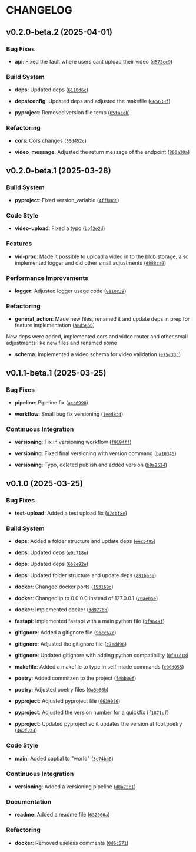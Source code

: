 # CHANGELOG


## v0.2.0-beta.2 (2025-04-01)

### Bug Fixes

- **api**: Fixed the fault where users cant upload their video
  ([`d572cc9`](https://github.com/94836615/betok_backend/commit/d572cc92eeba4244cf0f72d479cee6fffd0137bf))

### Build System

- **deps**: Updated deps
  ([`6110d6c`](https://github.com/94836615/betok_backend/commit/6110d6cc4334d9d5942997fd085fe791e2453e31))

- **deps/config**: Updated deps and adjusted the makefile
  ([`665638f`](https://github.com/94836615/betok_backend/commit/665638fd1ad82c857f9e4b737831f31c3a2feccb))

- **pyproject**: Removed version file temp
  ([`65faceb`](https://github.com/94836615/betok_backend/commit/65faceb110061a85a7be8ab285472a6ca92aa660))

### Refactoring

- **cors**: Cors changes
  ([`56d452c`](https://github.com/94836615/betok_backend/commit/56d452c9294b512c09b432e8ce8cfd1d4c3b9545))

- **video_message**: Adjusted the return message of the endpoint
  ([`800a30a`](https://github.com/94836615/betok_backend/commit/800a30ae68505dceb067393465ddc6d036553d36))


## v0.2.0-beta.1 (2025-03-28)

### Build System

- **pyproject**: Fixed version_variable
  ([`4ffb0d6`](https://github.com/94836615/betok_backend/commit/4ffb0d66998fe7daa8c1c627387471dd141752b4))

### Code Style

- **video-upload**: Fixed a typo
  ([`bbf2e2d`](https://github.com/94836615/betok_backend/commit/bbf2e2d31cac326f50c79a426615ea964922e100))

### Features

- **vid-proc**: Made it possible to upload a video in to the blob storage, also implemented logger
  and did other small adjustments
  ([`d888ca9`](https://github.com/94836615/betok_backend/commit/d888ca9c51191bc24e036cb2493cc7f7d6aef394))

### Performance Improvements

- **logger**: Adjusted logger usage code
  ([`8e10c39`](https://github.com/94836615/betok_backend/commit/8e10c39b199df0fe3b61db1ab064c4c191697e4d))

### Refactoring

- **general_action**: Made new files, renamed it and update deps in prep for feature implementation
  ([`a8d5850`](https://github.com/94836615/betok_backend/commit/a8d585020f5d75357d9b41bd723b87dfc28b7896))

New deps were added, implemented cors and video router and other small adjustments like new files
  and renamed some

- **schema**: Implemented a video schema for video validation
  ([`e75c33c`](https://github.com/94836615/betok_backend/commit/e75c33ca58b55aeb5ffdcc54d76a570652b1ff38))


## v0.1.1-beta.1 (2025-03-25)

### Bug Fixes

- **pipeline**: Pipeline fix
  ([`acc6998`](https://github.com/94836615/betok_backend/commit/acc6998e904708c80d81affbe87608ab8e649ccf))

- **workflow**: Small bug fix versioning
  ([`1eed8b4`](https://github.com/94836615/betok_backend/commit/1eed8b47879c51c00ab074f4ddd2a3532162dcc9))

### Continuous Integration

- **versioning**: Fix in versioning workflow
  ([`f9194ff`](https://github.com/94836615/betok_backend/commit/f9194ff465f47566ea94eeb83768fd225fa165d1))

- **versioning**: Fixed final versioning with version command
  ([`ba10345`](https://github.com/94836615/betok_backend/commit/ba10345e01aa490046d77e1f624f82bfde6ce2b8))

- **versioning**: Typo, deleted publish and added version
  ([`b8a2524`](https://github.com/94836615/betok_backend/commit/b8a25246a32abc11cbb4dc49e2ffa817d92f031c))


## v0.1.0 (2025-03-25)

### Bug Fixes

- **test-upload**: Added a test upload fix
  ([`87cbf8e`](https://github.com/94836615/betok_backend/commit/87cbf8ecca569faf4f819d29238db76174733867))

### Build System

- **deps**: Added a folder structure and update deps
  ([`eecb495`](https://github.com/94836615/betok_backend/commit/eecb4950b5ab0759591b8c3b1c3a51029a0f8da7))

- **deps**: Updated deps
  ([`e9c718e`](https://github.com/94836615/betok_backend/commit/e9c718e1aeed0477c023268f73722b837633aad1))

- **deps**: Updated deps
  ([`6b2e92e`](https://github.com/94836615/betok_backend/commit/6b2e92e103fb3f3335551990be235e3b123a207e))

- **deps**: Updated folder structure and update deps
  ([`881ba3e`](https://github.com/94836615/betok_backend/commit/881ba3e7b5708070627b616debec1978628fedeb))

- **docker**: Changed docker ports
  ([`153169d`](https://github.com/94836615/betok_backend/commit/153169d1bfdf1f7afc1b1f9d34b97264a92c465a))

- **docker**: Changed ip to 0.0.0.0 instead of 127.0.0.1
  ([`70ae05e`](https://github.com/94836615/betok_backend/commit/70ae05eb671ae1b6d0b13f04382db146c634a8c8))

- **docker**: Implemented docker
  ([`3d9776b`](https://github.com/94836615/betok_backend/commit/3d9776b1bbbe62497f65e58703836bc94420823a))

- **fastapi**: Implemented fastapi with a main python file
  ([`bf9649f`](https://github.com/94836615/betok_backend/commit/bf9649f62930ff3caf184d4f6f32ee7a88aa685e))

- **gitignore**: Added a gitignore file
  ([`96cc67c`](https://github.com/94836615/betok_backend/commit/96cc67cdc1251bec5d0cc358bd4226726986e225))

- **gitignore**: Adjusted the gitignore file
  ([`c7edd96`](https://github.com/94836615/betok_backend/commit/c7edd965d5e436ff59d929c4fe941d901eb1f4ca))

- **gitignore**: Updated gitignore with adding python compatibility
  ([`0f01c18`](https://github.com/94836615/betok_backend/commit/0f01c18470050f8f065430890a7c2b13d67be083))

- **makefile**: Added a makefile to type in self-made commands
  ([`c00d055`](https://github.com/94836615/betok_backend/commit/c00d055bfe3ae51588435131fdd27885e3b5ff67))

- **poetry**: Added commitzen to the project
  ([`febb00f`](https://github.com/94836615/betok_backend/commit/febb00ff7f1c76b0b70f15007896d9b02618ac28))

- **poetry**: Adjusted poetry files
  ([`0a8b66b`](https://github.com/94836615/betok_backend/commit/0a8b66b7c585d2cb62eda46142514b4d1f1a6e07))

- **pyproject**: Adjusted pyproject file
  ([`6639056`](https://github.com/94836615/betok_backend/commit/66390561321e1d749aa1a1c58bb0f9d2c6cc7acc))

- **pyproject**: Adjusted the version number for a quickfix
  ([`f1871cf`](https://github.com/94836615/betok_backend/commit/f1871cf5f23cb7c6052c4f9c014205cafb8b73a3))

- **pyproject**: Updated pyproject so it updates the version at tool.poetry
  ([`462f2a3`](https://github.com/94836615/betok_backend/commit/462f2a37ffea98142c8574cae44fa9862175e5a0))

### Code Style

- **main**: Added captial to "world"
  ([`3c74ba8`](https://github.com/94836615/betok_backend/commit/3c74ba8354627f33c92a833e42f313e560b625c2))

### Continuous Integration

- **versioning**: Added a versioning pipeline
  ([`d8a75c1`](https://github.com/94836615/betok_backend/commit/d8a75c15c48ba20abeeca6ba6a8ec1d409309f4b))

### Documentation

- **readme**: Added a readme file
  ([`632066a`](https://github.com/94836615/betok_backend/commit/632066af9ddf9e59a9a86b752cd4fbb155d56ee3))

### Refactoring

- **docker**: Removed useless comments
  ([`0d6c571`](https://github.com/94836615/betok_backend/commit/0d6c571992f373080d5240b15b729b1fc20f0922))
